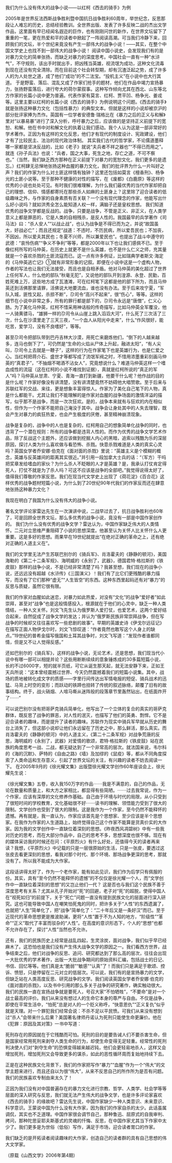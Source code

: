 我们为什么没有伟大的战争小说——以红柯《西去的骑手》为例

2005年是世界反法西斯战争胜利暨中国抗日战争胜利60周年，举世纪念，反思那段让人难忘的历史，总结经验教训。全世界出版、发表了许多反映二战的杰出文学作品，这里面有早已经闻名遐迩的巨作，也有刚刚问世的新作，在世界文坛留下了重重的一笔，更在热爱和平的读者中掀起了一阵阅读高潮。可当我们冷静下来，回顾我们的文坛，半个世纪来竟没有产生一部伟大的战争小说！——其实，在整个中国文学史上也找不到一部伟大的战争小说！
阅读中国小说史，会发现我们有的是对暴力文化的简单张扬，而缺乏对暴力的深度思考。中国社会一直有一种“水浒气”，不守规则，该出手时就出手，把凶残当英雄，视流氓为成功，这种文化流毒到现在还没有完全清除。而在目前这个社会转型期，却有沉渣泛起之势，成了许多人的为人处世之道，成了他们“成功”的不二法宝。“投机主义”在小说中也大行其道。
于是野蛮、落后、混乱又成了作家们抢手的题材，他们在作品中竭力宣扬暴力，张扬野蛮落后，进行夸大的荷尔蒙叙事。这种写作倾向尤其在西北、山东等北方作家的长篇小说中更为普遍。代表作家有莫言、红柯、贾平凹、杨争光、姜戎等。这里主要以红柯的长篇小说《西去的骑手》为例说明这个问题。《西去的骑手》就是张扬这种暴力文化（包括性暴力）的典型文本。但就是这样的小说却被京沪的部分批评家捧为杰作。英国有一位学者安德鲁·瑞格比在《暴力之后的正义与和解》里对“以暴易暴”进行了深入分析，呼吁暴力之后，应该做的是坚持正义前提下的宽恕、和解。他在书中对和解文化的执着让我们感动。我个人认为这是一部非常好的学术著作。正因为有这样的文化反思，他们才有现代的制度设计、宪政建设，他们才有了比较民主、法治的现代政治体制。
其实我们古代的哲学家，不论儒道墨释哪一家都是坚决反战的，比如《老子》就说“夫兵者不祥之器也”“不得已而用之”。就连《孙子兵法》也说：“兵者，国之大事，死生之地，存亡之道，不可不察也。”（当然，我们缺乏西方那种在正义前提下对暴力的宽恕文化，我们更多的是遗忘。）红柯肆无忌惮地张扬这种血腥的暴力文化，我们的批评界为什么一片叫好之声？我们的作家为什么对土匪这样情有独钟？这里还包括如莫言《檀香刑》、杨争光的土匪小说等。至于那种不健康的对性的描写，在《废都》《白鹿原》等这样的优秀的小说也处处可见。有时我们很难理解，为什么我们最优秀的当代作家却把自己的理想、信仰、情感都寄托在那些杀人如麻的土匪身上？这里除了迎合读者的低级趣味之外，与作家的自身素质有否关联？一个没有现代理念的作家，他能写出什么好小说吗？就如洪秀全怎么能知道人权一样，满脑子还是皇权思想。
我们知道优秀的战争文学都是反战的。战争，只要是战争，不管是正义、非正义，在人类学意义上都是罪恶的，它是人类的自相残杀，是反人性的。我国最早的兵学著作《司马法》曰：“杀人安人”“以战止战”，也认为战争是不得已而为之，并说“故国虽大，好战必亡”；而且还规定“战道：不违时，不历民病，所以爱吾民也；不加丧，不因凶，所以爱夫其民也；冬夏不兴师，所以兼爱民也”。也提出了战斗中遵守的武德：“哀怜伤病”“争义不争利”等等，都是2000年以下也让我们感佩不已。至于像红柯所写的马仲英，在历史上就更不是什么英雄，也不是什么仁义之师，充其量就是一个喜欢杀戮的土匪流寇而已。这一点有许多例证，比如瑞典学者斯文·海定的《马仲英逃亡记》①就有非常形象的记叙。即便在小说中这是一个虚构人物，作者的写法也让我们无法接受，而且也是自相矛盾。他对马仲英的美化超过了世界上任何军人，什么他的部队“秋毫无犯”，又说他的部队开到湟源、永登、民勤，百姓死难上万，这些地方成了瓦渣滩，可在红柯笔下这都是他的部下所为，而且马仲英还到活佛那里请罪，活佛说大地要流血，谁也没有办法。至于后来攻宁夏，“军队入城，匪性又起，杀掠不断”，尕司令“高兴不起来”，很“伤心”，等等。这样的细节在小说中非常之多，所有的罪行都是部下的，尕司令永远是“唐僧”，仁义心肠。为了美化马仲英，红柯不惜采用神话般的传奇描写，比如马仲英全军覆没，他一人骑黄骠马，“雄狮一样的尕司令从山崖上跳入滔滔大河”，什么死了三次活了三次，什么在沙漠里走了三天三夜，“一个血人从阳光中走来”，什么“作风很好，能吃苦，爱学习，没有不良嗜好”，等等。

甚至尕司令把部队带到巴丹吉林大沙漠，用死亡来磨炼他们，“倒下的人越来越多，连马也倒下了”，可仍然是“生命的火焰从尸体上升起，融进太阳”，“有人尖叫，尕司令上去就是一鞭子”，这样的行为在作家笔下也是英雄行为，也是仁爱之心。当红柯把蒋介石、盛世才等都写成了流氓军阀之时，不惜用浓墨重彩刻画马仲英的“真君子”，“不抽烟不喝酒不沾女人”，究竟想说什么？难道马仲英这样一个嗜血成性的流寇（这在红柯的小说不难找到证据），真就是红柯所说的“真正的军人”吗？马仲英从甘肃、宁夏、青海一直打到新疆，他要干什么呢？他作战的目的是什么呢？作家好像没有讲清楚，没有讲清楚竟然不妨碍他大唱赞歌。至于后来与苏联红军的交战、来往，更是想象丰富得惊人。作家为了美化自己笔下的人物，真是什么都能干。尤其让我们不能理解的是作家对血腥的战争场面的激情洋溢的描写，似乎那不是战争，而是一次次狂欢。是的，战争本来就有与狂欢的内在相似性，但作为一个作家不能把自己淹没于其中。战争会让身处其中的人失去理智，既会产生对暴力的疯狂热爱，也会产生极度的厌倦，甚至精神崩溃现象。

战争是复杂的，战争中的人也是复杂的，红柯用自己的想象简单化战争的同时，也违背了一个潜在规则：所有的战争都是违背人性的。而作为优秀的战争文学艺术作品，除了反战这个主题外，还应该做到挖掘人内心的黑暗，追索以残酷为乐的深层原因，探讨人类为什么喜欢做与看恐怖、杀戮。快意杀戮难道是人类的真实心灵吗？英国女学者乔安娜·伯克在《面对面的杀戮》里说：“英雄主义是个模糊的概念，英雄与反英雄间的距离其实很近。”并引用一段加拿大士兵的话：“（军方）干吗把奖章发给嗜血的家伙？为什么杀人不眨眼的人才是英雄？是，我承认打仗肯定得死人，打仗不就是为了杀人吗？可这不应该是战争的全部吧。”我觉得说得太好了，值得我们尊敬的作家反思。我们在现当代文学史上出现了《荷花淀》《百合花》这样优秀的战争题材短篇小说，为什么到了20世纪90年代我们的作家反而还在肆意地张扬这种暴力文化？

我现在明白了我国为什么没有伟大的战争小说。

著名文学评论家雷达先生在一次演讲中说，二战早过去了，抗日战争胜利也60年了，可是回顾全世界文坛，那么多优秀的战争小说，竟没有一部是中国作家创作的。
我们为什么没有优秀的战争文学？雷达认为，中国作家缺乏伟大的人类情怀。二元对立思维严重阻碍了小说的思想深度。他甚至认为关怀人比关怀什么人更重要。这是多好的思想。雨果早在19世纪就提出“在绝对正确的革命之上，还有绝对正确的人道主义在”。

我们的文学里无法产生苏联巴别尔的《骑兵军》、肖洛霍夫的《静静的顿河》，美国海勒的《第二十二条军规》、海明威的《永别了，武器》，德国君特·格拉斯的《铁皮鼓》那样的战争小说，不是已经非常清楚了吗？我甚至想，我们现在的战争小说，还远远没有超越《水浒传》《三国演义》！我们有了比它们更残酷的暴力描写，而没有了它们那种“虚无”“人生皆空”的东西。这种东西里起码还有对“暴力”的反思与质疑，虽然它很有限。

我们的作家对血腥如此迷恋，对暴力如此热爱，对没有“文化”的战争“爱好者”如此崇拜，甚至对“战争”也是这般情感投入，根源就在于他们的心灵中，缺乏一种人类情结，一种人文关怀。刘文飞先生认为俄罗斯人爱打仗，也爱艺术，这两个爱好结合起来，自然促成了战争文学的发达；并认为“俄罗斯民族非常崇拜战争，但在写战争的时候却又往往喜欢写一些悲剧的故事”。早期的英雄史诗《伊戈尔远征记》在描写正面人物伊戈尔时，刘文飞惊叹道：“作者竟然也敢写这个人身上的缺点。”19世纪的普希金描写俄国和土耳其战争时，刘文飞写道：“发现作者谁都同情，但是又不让人觉得反感。”

还如巴别尔的《骑兵军》，这样的战争小说，无论艺术，还是思想，我们现当代小说中有哪一部可以相提并论？这些用断断续续的意象锤炼成的30多篇短篇小说，长的不过6000字，短的就半页纸，可它从诞生那天起，就无法安静下来，正如王天兵所说：“这本曾经震撼过世界、今天仍然震撼着我们的短篇小说集。其中，战场的质地被转化成文字的质感——字里行间传达出军情电报的短促、骑兵战术的迅猛、马背上时空的变形；而跃动的铁蹄也扭转了传统的叙述脉络，颠覆了旧有的故事结构。终于，战火硝烟、人喧马嘶从迷阵般的段落章节里轰然钻出，在纸面炸开了⋯⋯”

可以说巴别尔没有把哥萨克骑兵简单化，他写出了一个立体的复合的真实的哥萨克群体，既反思了战争的罪恶，对人性的泯灭，也描写了他们的英勇、剽悍。它不是迎合读者的趣味，而是提升了读者的趣味。苏联作为现实中骑兵军早就从历史的舞台上消失了，但这部小说却让他们永远留在了历史之中，那么鲜活，那么真实。而肖洛霍夫的《静静的顿河》中的人道主义，《第二十二条军规》对战争荒唐的反思，海明威的《永别了，武器》对爱情的歌颂，君特·格拉斯的《铁皮鼓》站在民族的角度思考一战、二战，都无疑达到了一个非常高的层次。就法国来说，韦尔科的《海的沉默》、萨特的《自由之路》《墙》及加缪的《鼠疫》等，都从不同角度探索了人类命运和生存意义，引起了世界文坛的关注，有兴趣的读者不妨去阅读一下。
在2005年9月的《徐光耀文集》出版暨徐光耀文学创作60年座谈会上，徐光耀先生说：

《徐光耀文集》五卷，收入我150万字的作品⋯⋯我是不满意的，自己的作品，无论在数量和质量上，和大方之家相比，都显得有些简陋。⋯⋯过去我常说，作为一个作家，应该有深厚的文化修养作基础。自己由于环境与时代的局限，从小只受到了很短时间的学校教育，文化基础很不好⋯⋯读书的理解、领悟能力受到了很大的限制。文学创作也受到了很大的限制。这是我作为一个作家，至今仍然不能释怀的遗憾。再有就是，我一直认为，作家应该首先是个思想家、至少应该是半个思想家。在我作为作家的人生道路上，始终觉得自己这个作家不能算是货真价实的大作家。因为我的文学创作中一直缺位着深刻的思想。《昨夜西风凋碧树》中有一些我对历史的思考，而在大部分作品中，自己的思考不多，思想深度也很不够。现在有的媒体采访我的时候还在问：《平原烈火》有什么好处，还值得今天的读者再来读？我想，《平原烈火》中记载的只是一层很原始的生活，只是一张皮，要透过这张皮去看更深刻的思想，看我对那个时代、那个环境、那场战争更深的思考，那就没有了。所以我不能成为大作家。

这段话讲得太好了，作为一个老作家，能有如此见识，我们作为后学只有佩服的份。其实，具有“至今仍然不能释怀的遗憾”的不仅仅是徐光耀一个人，而“文学创作中一直缺位着深刻的思想”的又岂止他们一代？
这是否也与我们这个民族不善于深度思考有关系？尤其从孔子开始对“死”的回避，老子对“死”的超脱，使得中国人在“视死如归”的前提下，关于“死亡”问题一直没有提到民族文化的层面进行深入研究。这也可能导致中国人在嘲笑怕死鬼的同时，把许多关于“人性”的东西遗漏了，也就把“人生”简单化了，把“战争”简单化了：“二十年后又是一条好汉”而已。至于近现代的革命思想更是推波助澜，更将“人性”置于不为人知的地方，“阶级性”“革命”“正义”取代了丰富而驳杂的“人性”。在高度的意识形态下，个人的“思想”也都不允许存在了，探讨“人性”当然也不允许。

还有，我们的民族历史上经常是战乱四起，生灵涂炭，面对战争，我们似乎早已经麻木了。这恐怕也是我们没有产生伟大战争文学的原因之一。我们看西方世界，战争结束之后，他们对战争的反思、追问、研究都达到了那么高的层次，往往会出现一大批优秀的学术著作，出版一大批战争期间的原始资料汇编，包括战士的日记、书信、回忆等等。他们真是太“脆弱”“敏感”“认真”了！而我们只是满足于歌颂、控诉、愤怒，只是停留在二元对立的低层次。可以说，我们有的是宣扬暴力的文学，但缺乏站在人类高度反思、研究战争的文学。我们阅读英国女学者乔安娜·伯克的《面对面的杀戮》，以及书中引用的那么多关于战争的研究著作，确实触动很大。我们的民族一直在宣扬战争就是要死人，号召大家“不怕牺牲”，“不要命”是对一个战士最高的评价。我们从来没有想过人的生命它本身的尊严与自由。不仅是战争，即使在平常生活中，“怕死”总是对人的一个贬义称呼，“快意恩仇”“正义复仇”似乎就是天理。对一个罪犯我们经常会说：不杀不足以平民愤。可我们从来没有想到过“杀人”会带来什么后果？美国著名律师丹诺认为死刑只能使生命更廉价。他在《犯罪：原因及其对策》一书中写道：

死刑存在的原因就在于它残酷而可怕。死刑的目的是要告诫人们不要杀害生命，但是国家经常用死刑来剥夺人类生命的行为，却使生命变得无足轻重。经常性的死刑判决使人们对“剥夺生命”的恐惧变得越来越迟钝，他们会更轻易地杀人，这样又会增加死刑，增加死刑又会导致更多的谋杀，如此的恶性循环周而复始地持续下去。

正是在这种民族文化背景下，我们的作家把写作“暴力”“血腥”作为一个“伟大”的文学主题来进行，而且还自以为很“伟大”，从来不反思自己的所作所为是否有问题。我们的民族喜欢专制由来太久了！

正因为我们没有对中国普遍存在的暴力文化进行宗教、哲学、人类学、社会学等等层面的深入研究与反思，我们就无法产生伟大的战争文学，也是许多评论家喜欢《西去的骑手》的缘故吧？雷达先生说，中国作家缺少一种人类意识、未来意识、科学意识。王蒙说中国为什么没有大作家，因为我们的作家自杀的太少。此话虽属调侃，其实也不乏道理。中国作家很会调节自己，那种鲁迅、屈原式的自我审判、拷问，那种陀思妥耶夫斯基式的灵魂的忏悔、反思，在中国作家尤其当下作家中太少了。我们更多是为世俗（低俗）写作，满足于市场，迎合读者胃口的作家。

我们缺乏的是开拓读者阅读趣味的大作家，创造自己的读者群的具有自己思想的伟大文学家。

（原载《山西文学》2006年第4期）
